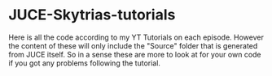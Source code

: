 # JUCE-Skytrias-tutorials

Here is all the code according to my YT Tutorials on each episode. 
However the content of these will only include the "Source" folder that is generated from JUCE itself. So in a sense these are more to look at for your own code if you got any problems following the tutorial.
